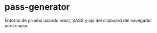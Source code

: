 # pass-generator
Entorno de prueba usando react, SASS y api del clipboard del navegador para copiar.
